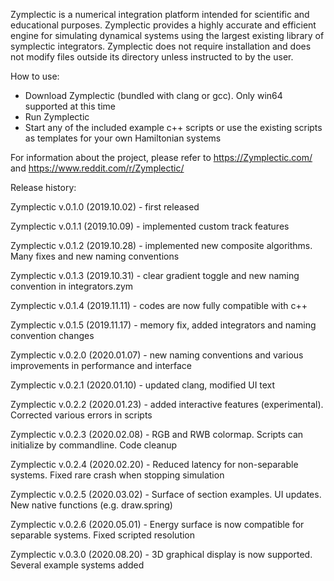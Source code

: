 Zymplectic is a numerical integration platform intended for scientific and educational purposes. 
Zymplectic provides a highly accurate and efficient engine for simulating dynamical systems using the largest existing library of symplectic integrators.
Zymplectic does not require installation and does not modify files outside its directory unless instructed to by the user.

How to use:
- Download Zymplectic (bundled with clang or gcc). Only win64 supported at this time
- Run Zymplectic
- Start any of the included example c++ scripts or use the existing scripts as templates for your own Hamiltonian systems

For information about the project, please refer to https://Zymplectic.com/ and https://www.reddit.com/r/Zymplectic/

Release history:

Zymplectic v.0.1.0 (2019.10.02) - first released

Zymplectic v.0.1.1 (2019.10.09) - implemented custom track features

Zymplectic v.0.1.2 (2019.10.28) - implemented new composite algorithms. Many fixes and new naming conventions

Zymplectic v.0.1.3 (2019.10.31) - clear gradient toggle and new naming convention in integrators.zym

Zymplectic v.0.1.4 (2019.11.11) - codes are now fully compatible with c++

Zymplectic v.0.1.5 (2019.11.17) - memory fix, added integrators and naming convention changes

Zymplectic v.0.2.0 (2020.01.07) - new naming conventions and various improvements in performance and interface

Zymplectic v.0.2.1 (2020.01.10) - updated clang, modified UI text

Zymplectic v.0.2.2 (2020.01.23) - added interactive features (experimental). Corrected various errors in scripts

Zymplectic v.0.2.3 (2020.02.08) - RGB and RWB colormap. Scripts can initialize by commandline. Code cleanup

Zymplectic v.0.2.4 (2020.02.20) - Reduced latency for non-separable systems. Fixed rare crash when stopping simulation

Zymplectic v.0.2.5 (2020.03.02) - Surface of section examples. UI updates. New native functions (e.g. draw.spring)

Zymplectic v.0.2.6 (2020.05.01) - Energy surface is now compatible for separable systems. Fixed scripted resolution

Zymplectic v.0.3.0 (2020.08.20) - 3D graphical display is now supported. Several example systems added
